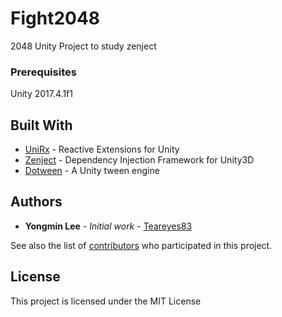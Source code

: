 # Fight2048

2048 Unity Project to study zenject

### Prerequisites

Unity 2017.4.1f1


## Built With

* [UniRx](https://github.com/neuecc/UniRx) - Reactive Extensions for Unity
* [Zenject](https://github.com/svermeulen/Zenject) - Dependency Injection Framework for Unity3D
* [Dotween](http://dotween.demigiant.com/) - A Unity tween engine

## Authors

* **Yongmin Lee** - *Initial work* - [Teareyes83](https://github.com/teareyes83)

See also the list of [contributors](https://github.com/your/project/contributors) who participated in this project.

## License

This project is licensed under the MIT License
